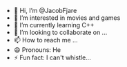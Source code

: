 - 👋 Hi, I’m @JacobFjare
- 👀 I’m interested in movies and games
- 🌱 I’m currently learning C++
- 💞️ I’m looking to collaborate on ...
- 📫 How to reach me ...
- 😄 Pronouns: He
- ⚡ Fun fact: I can't whistle...

<!---
JacobFjare/JacobFjare is a ✨ special ✨ repository because its `README.md` (this file) appears on your GitHub profile.
You can click the Preview link to take a look at your changes.
--->
